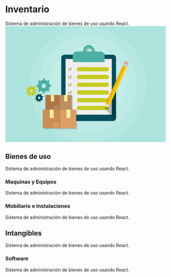 # Inventario
Sistema de administración de bienes de uso usando React.
![Logo](https://raw.githubusercontent.com/belen15/Inventario/master/Logo.jpg)
## Bienes de uso
Sistema de administración de bienes de uso usando React.
### Maquinas y Equipos
Sistema de administración de bienes de uso usando React.
### Mobiliario e Instalaciones
Sistema de administración de bienes de uso usando React.
## Intangibles
Sistema de administración de bienes de uso usando React.
### Software
Sistema de administración de bienes de uso usando React.